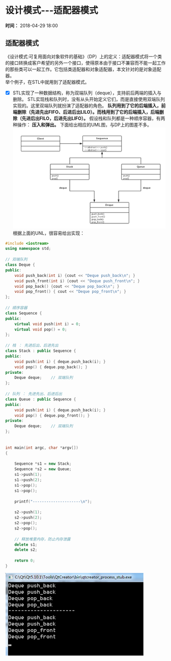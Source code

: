 设计模式---适配器模式
=========
**时间：** 2018-04-29 18:00

## 适配器模式
《设计模式:可复用面向对象软件的基础》（DP）上的定义：适配器模式将一个类的接口转换成客户希望的另外一个接口，使得原本由于接口不兼容而不能一起工作的那些类可以一起工作。它包括类适配器和对象适配器，本文针对的是对象适配器。<br />
举个例子，在STL中就用到了适配器模式。
* [x] STL实现了一种数据结构，称为双端队列（deque），支持前后两端的插入与删除。
STL实现栈和队列时，没有从头开始定义它们，而是直接使用双端队列实现的。这里双端队列就扮演了适配器的角色。 **队列用到了它的后端插入，前端删除（先进先出FIFO、后进后出LILO）。而栈用到了它的后端插入，后端删除（先进后出FILO，后进先出LIFO）。**
假设栈和队列都是一种顺序容器，有两种操作： **压入和弹出。**  下面给出相应的UML图，与DP上的图差不多。<br />
!["adapter"](https://github.com/tycao/DesignPattern/blob/master/src/adapter.png "adapter")<br />
根据上面的UNL，很容易给出实现：<br />
```cpp
#include <iostream>
using namespace std;

// 双端队列
class Deque {
public:
    void push_back(int i) {cout << "Deque push_back\n"; }
    void push_front(int i) {cout << "Deque push_front\n"; }
    void pop_back() {cout << "Deque pop_back\n"; }
    void pop_front() { cout << "Deque pop_front\n"; }
};

// 顺序容器
class Sequence {
public:
    virtual void push(int i) = 0;
    virtual void pop() = 0;
};

// 栈 ： 先进后出、后进先出
class Stack : public Sequence {
public:
    void push(int i) { deque.push_back(i); }
    void pop() { deque.pop_back(); }
private:
    Deque deque;    // 双端队列
};

// 队列 ： 先进先出、后进后出
class Queue : public Sequence {
public:
    void push(int i) { deque.push_back(i); }
    void pop() { deque.pop_front(); }
private:
    Deque deque;    // 双端队列
};


int main(int argc, char *argv[])
{

    Sequence *s1 = new Stack;
    Sequence *s2 = new Queue;
    s1->push(1);
    s1->push(2);
    s1->pop();
    s1->pop();

    printf("---------------------\n");

    s2->push(1);
    s2->push(2);
    s2->pop();
    s2->pop();

    // 释放堆里内存，防止内存泄露
    delete s1;
    delete s2;

    return 0;
}
```
!["DP3_1"](https://github.com/tycao/DesignPattern/blob/master/src/DP3_1.png "DP3_1")<br />

